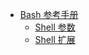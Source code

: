- [Bash 参考手册][home]
    - [Shell 参数][shell_parameter]
    - [Shell 扩展][shell_expansion]


[home]:https://github.com/theo-l/quickNotes/tree/master/bash
[shell_parameter]:./bash_parameters_参数.md
[shell_expansion]:./bash_shell_expansions_扩展.md


